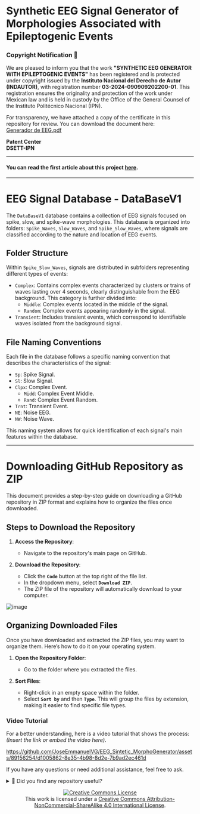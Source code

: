 
# Synthetic EEG Signal Generator of Morphologies Associated with Epileptogenic Events


### Copyright Notification 📜

We are pleased to inform you that the work **"SYNTHETIC EEG GENERATOR WITH EPILEPTOGENIC EVENTS"** has been registered and is protected under copyright issued by the **Instituto Nacional del Derecho de Autor (INDAUTOR)**, with registration number **03-2024-090909202200-01**. This registration ensures the originality and protection of the work under Mexican law and is held in custody by the Office of the General Counsel of the Instituto Politécnico Nacional (IPN).

For transparency, we have attached a copy of the certificate in this repository for review. You can download the document here:  
[Generador de EEG.pdf](https://github.com/user-attachments/files/17582382/Generador.de.EGG.pdf)

**Patent Center**  
**DSETT-IPN**

---
#### You can read the first article about this project [here](https://www.rcs.cic.ipn.mx/2024_153_5/).
---


# EEG Signal Database - DataBaseV1

The `DataBaseV1` database contains a collection of EEG signals focused on spike, slow, and spike-wave morphologies. This database is organized into folders: `Spike_Waves`, `Slow_Waves`, and `Spike_Slow_Waves`, where signals are classified according to the nature and location of EEG events.

## Folder Structure

Within `Spike_Slow_Waves`, signals are distributed in subfolders representing different types of events:

- `Complex`: Contains complex events characterized by clusters or trains of waves lasting over 4 seconds, clearly distinguishable from the EEG background. This category is further divided into:
    - `Middle`: Complex events located in the middle of the signal.
    - `Random`: Complex events appearing randomly in the signal.
- `Transient`: Includes transient events, which correspond to identifiable waves isolated from the background signal.

## File Naming Conventions

Each file in the database follows a specific naming convention that describes the characteristics of the signal:

- `Sp`: Spike Signal.
- `Sl`: Slow Signal.
- `Clpx`: Complex Event.
    - `Midd`: Complex Event Middle.
    - `Rand`: Complex Event Random.
- `Trnt`: Transient Event.
- `NE`: Noise EEG.
- `NW`: Noise Wave.

This naming system allows for quick identification of each signal's main features within the database.

---

# Downloading GitHub Repository as ZIP

This document provides a step-by-step guide on downloading a GitHub repository in ZIP format and explains how to organize the files once downloaded.

## Steps to Download the Repository

1. **Access the Repository**: 
   - Navigate to the repository's main page on GitHub.

2. **Download the Repository**:
   - Click the **`Code`** button at the top right of the file list.
   - In the dropdown menu, select **`Download ZIP`**.
   - The ZIP file of the repository will automatically download to your computer.

![image](https://github.com/JoseEmmanuelVG/EEG_Sintetic_MorphoGenerator/assets/89156254/ef25b438-9f3f-4824-bbc8-60b1a4a8838f)

## Organizing Downloaded Files

Once you have downloaded and extracted the ZIP files, you may want to organize them. Here’s how to do it on your operating system.

1. **Open the Repository Folder**:
   - Go to the folder where you extracted the files.

2. **Sort Files**:
   - Right-click in an empty space within the folder.
   - Select **`Sort by`** and then **`Type`**. This will group the files by extension, making it easier to find specific file types.

### Video Tutorial

For a better understanding, here is a video tutorial that shows the process: *(Insert the link or embed the video here)*.

https://github.com/JoseEmmanuelVG/EEG_Sintetic_MorphoGenerator/assets/89156254/d1005862-8e35-4b98-8d2e-7b9ad2ec461d

If you have any questions or need additional assistance, feel free to ask.









<details>
  <summary>🌟 Did you find any repository useful?</summary>
  If any project has been helpful to you, consider giving it a ⭐ star in the repository and follow my GitHub account to stay tuned for future updates! 🚀

  In addition, I am always open to suggestions, recommendations or collaborations. Feel free to [get in touch](https://www.linkedin.com/in/vazquez-galan-jose-emmanuel-664968221) if you have any questions or ideas for improving this project. I'm excited for your feedback and contributions.

  Thank you for your interest and support! 😊
</details>



<p align="center">
<a rel="license" href="http://creativecommons.org/licenses/by-nc-sa/4.0/"><img alt="Creative Commons License" style="border-width:0" src="https://i.creativecommons.org/l/by-nc-sa/4.0/88x31.png" /></a><br />This work is licensed under a <a rel="license" href="http://creativecommons.org/licenses/by-nc-sa/4.0/">Creative Commons Attribution-NonCommercial-ShareAlike 4.0 International License</a>.
</p>

